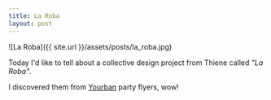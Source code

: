 ```yaml
---
title: La Roba
layout: post
---
```


![La Roba]({{ site.url }}/assets/posts/la_roba.jpg)

Today I'd like to tell about a collective design project from Thiene called *"La
Roba"*.

I discovered them from [Yourban](http://www.yourban.org) party flyers, wow!
